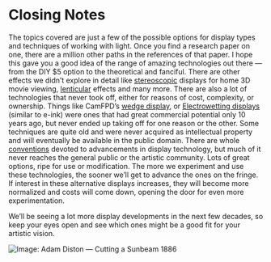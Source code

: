 # Closing Notes



The topics covered are just a few of the possible options for display types and techniques of working with light. Once you find a research paper on one, there are a million other paths in the references of that paper. I hope this gave you a good idea of the range of amazing technologies out there — from the DIY $5 option to the theoretical and fanciful. There are other effects we didn’t explore in detail like [stereoscopic](https://en.wikipedia.org/wiki/Stereo\_display) displays for home 3D movie viewing, [lenticular](https://en.wikipedia.org/wiki/Lenticular\_printing) effects and many more. There are also a lot of technologies that never took off, either for reasons of cost, complexity, or ownership. Things like CamFPD’s [wedge display](http://www.dcviews.com/press/CRT-LCD-editorial2.htm), or [Electrowetting displays](http://www.liquavista.com/technology/what-is-electrowetting/) (similar to e-ink) were ones that had great commercial potential only 10 years ago, but never ended up taking off for one reason or the other. Some techniques are quite old and were never acquired as intellectual property and will eventually be available in the public domain. There are whole [conventions](http://www.displayweek.org/) devoted to advancements in display technology, but much of it never reaches the general public or the artistic community. Lots of great options, ripe for use or modification. The more we experiment and use these technologies, the sooner we’ll get to advance the ones on the fringe. If interest in these alternative displays increases, they will become more normalized and costs will come down, opening the door for even more experimentation.

We’ll be seeing a lot more display developments in the next few decades, so keep your eyes open and see which ones might be a good fit for your artistic vision.

![Image: Adam Diston — Cutting a Sunbeam 1886](https://miro.medium.com/max/1000/1\*HFyHrGwWTjnpCR2BD1sHsA.png)
